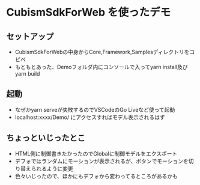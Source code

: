 # CubismSdkForWeb を使ったデモ

## セットアップ
- CubismSdkForWebの中身からCore,Framework,Samplesディレクトリをコピペ
- もともとあった、Demoフォルダ内にコンソールで入ってyarn install及びyarn build

## 起動
- なぜかyarn serveが失敗するのでVSCodeのGo Liveなど使って起動
- localhost:xxxx/Demo/ にアクセスすればモデル表示されるはず

## ちょっといじったとこ
- HTML側に制御書きたかったのでGlobalに制御モデルをエクスポート
- デフォではランダムにモーションが表示されるが、ボタンでモーションを切り替えられるように変更
- 色々いじったので、ほかにもデフォから変わってるところがあるかも
